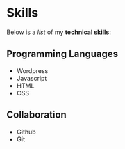 # Skills

Below is a _list_ of my **technical skills**:

## Programming Languages
- Wordpress
- Javascript
- HTML
- CSS

## Collaboration
- Github
- Git


